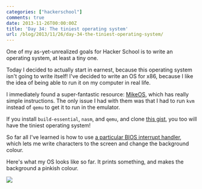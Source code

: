 ```yaml
---
categories: ["hackerschool"]
comments: true
date: 2013-11-26T00:00:00Z
title: 'Day 34: The tiniest operating system'
url: /blog/2013/11/26/day-34-the-tiniest-operating-system/
---
```


One of my as-yet-unrealized goals for Hacker School is to write an
operating system, at least a tiny one.

Today I decided to actually start in earnest, because this operating
system isn't going to write itself! I've decided to write an OS for
x86, because I like the idea of being able to run it on my computer in
real life.

I immediately found a super-fantastic resource:
[MikeOS](http://mikeos.berlios.de/write-your-own-os.html), which has
really simple instructions. The only issue I had with them was that I
had to run `kvm` instead of `qemu` to get it to run in the emulator.

If you install `build-essential`, `nasm`, and `qemu`, and clone
[this gist](https://gist.github.com/jvns/7668292), you too will have
the tiniest operating system!

So far all I've learned is how to use
[a particular BIOS interrupt handler](https://en.wikipedia.org/wiki/INT_10H),
which lets me write characters to the screen and change the background colour.

Here's what my OS looks like so far. It prints something, and makes
the background a pinkish colour.

<img src="/images/my-first-os.png">

